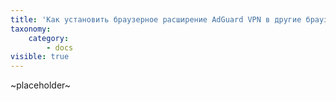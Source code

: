 ```yaml
---
title: 'Как установить браузерное расширение AdGuard VPN в другие браузеры'
taxonomy:
    category:
        - docs
visible: true
---
```


~placeholder~